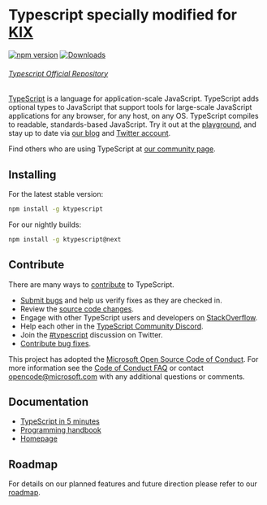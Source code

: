 
# Typescript specially modified for [KIX](https://www.npmjs.com/package/kix)

[![npm version](https://badge.fury.io/js/ktypescript.svg)](https://www.npmjs.com/package/ktypescript)
[![Downloads](https://img.shields.io/npm/dm/ktypescript.svg)](https://www.npmjs.com/package/ktypescript)

###### [Typescript Official Repository](https://github.com/Generalsimus/ktypescript)

[TypeScript](https://www.typescriptlang.org/) is a language for application-scale JavaScript. TypeScript adds optional types to JavaScript that support tools for large-scale JavaScript applications for any browser, for any host, on any OS. TypeScript compiles to readable, standards-based JavaScript. Try it out at the [playground](https://www.typescriptlang.org/play/), and stay up to date via [our blog](https://blogs.msdn.microsoft.com/typescript) and [Twitter account](https://twitter.com/typescript).

Find others who are using TypeScript at [our community page](https://www.typescriptlang.org/community/).

## Installing

For the latest stable version:

```bash
npm install -g ktypescript
```

For our nightly builds:

```bash
npm install -g ktypescript@next
```

## Contribute

There are many ways to [contribute](https://github.com/Generalsimus/ktypescript/blob/main/CONTRIBUTING.md) to TypeScript.
* [Submit bugs](https://github.com/Generalsimus/ktypescript/issues) and help us verify fixes as they are checked in.
* Review the [source code changes](https://github.com/Generalsimus/ktypescript/pulls).
* Engage with other TypeScript users and developers on [StackOverflow](https://stackoverflow.com/questions/tagged/typescript).
* Help each other in the [TypeScript Community Discord](https://discord.gg/typescript).
* Join the [#typescript](https://twitter.com/search?q=%23TypeScript) discussion on Twitter.
* [Contribute bug fixes](https://github.com/Generalsimus/ktypescript/blob/main/CONTRIBUTING.md).

This project has adopted the [Microsoft Open Source Code of Conduct](https://opensource.microsoft.com/codeofconduct/). For more information see
the [Code of Conduct FAQ](https://opensource.microsoft.com/codeofconduct/faq/) or contact [opencode@microsoft.com](mailto:opencode@microsoft.com)
with any additional questions or comments.

## Documentation

*  [TypeScript in 5 minutes](https://www.typescriptlang.org/docs/handbook/typescript-in-5-minutes.html)
*  [Programming handbook](https://www.typescriptlang.org/docs/handbook/intro.html)
*  [Homepage](https://www.typescriptlang.org/)

## Roadmap

For details on our planned features and future direction please refer to our [roadmap](https://github.com/Generalsimus/ktypescript/wiki/Roadmap).
